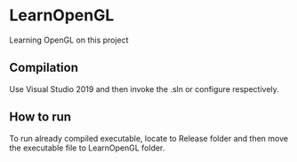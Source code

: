 # LearnOpenGL
Learning OpenGL on this project

## Compilation
Use Visual Studio 2019 and then invoke the .sln or configure respectively.

## How to run
To run already compiled executable, locate to Release folder and then move the executable file to LearnOpenGL folder.
